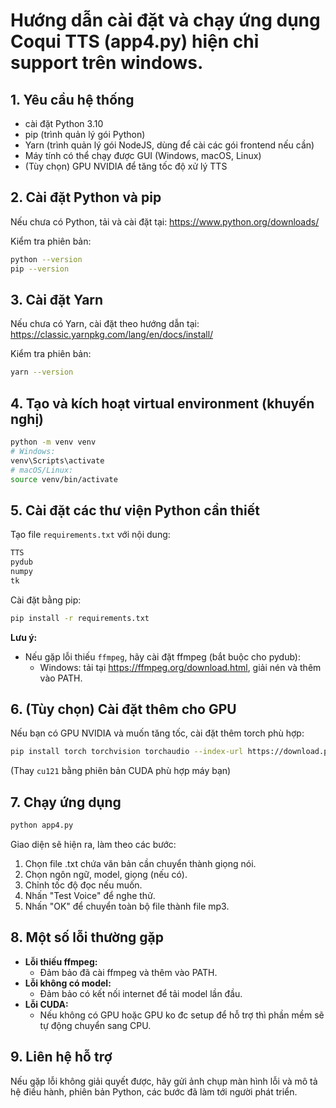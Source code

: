 # Hướng dẫn cài đặt và chạy ứng dụng Coqui TTS (app4.py) hiện chỉ support trên windows.

## 1. Yêu cầu hệ thống

- cài đặt Python 3.10
- pip (trình quản lý gói Python)
- Yarn (trình quản lý gói NodeJS, dùng để cài các gói frontend nếu cần)
- Máy tính có thể chạy được GUI (Windows, macOS, Linux)
- (Tùy chọn) GPU NVIDIA để tăng tốc độ xử lý TTS

## 2. Cài đặt Python và pip

Nếu chưa có Python, tải và cài đặt tại: https://www.python.org/downloads/

Kiểm tra phiên bản:
```bash
python --version
pip --version
```

## 3. Cài đặt Yarn

Nếu chưa có Yarn, cài đặt theo hướng dẫn tại: https://classic.yarnpkg.com/lang/en/docs/install/

Kiểm tra phiên bản:
```bash
yarn --version
```

## 4. Tạo và kích hoạt virtual environment (khuyến nghị)

```bash
python -m venv venv
# Windows:
venv\Scripts\activate
# macOS/Linux:
source venv/bin/activate
```

## 5. Cài đặt các thư viện Python cần thiết

Tạo file `requirements.txt` với nội dung:
```txt
TTS
pydub
numpy
tk
```

Cài đặt bằng pip:
```bash
pip install -r requirements.txt
```

**Lưu ý:**
- Nếu gặp lỗi thiếu `ffmpeg`, hãy cài đặt ffmpeg (bắt buộc cho pydub):
  - Windows: tải tại https://ffmpeg.org/download.html, giải nén và thêm vào PATH.

## 6. (Tùy chọn) Cài đặt thêm cho GPU

Nếu bạn có GPU NVIDIA và muốn tăng tốc, cài đặt thêm torch phù hợp:
```bash
pip install torch torchvision torchaudio --index-url https://download.pytorch.org/whl/cu121
```
(Thay `cu121` bằng phiên bản CUDA phù hợp máy bạn)

## 7. Chạy ứng dụng

```bash
python app4.py
```

Giao diện sẽ hiện ra, làm theo các bước:
1. Chọn file .txt chứa văn bản cần chuyển thành giọng nói.
2. Chọn ngôn ngữ, model, giọng (nếu có).
3. Chỉnh tốc độ đọc nếu muốn.
4. Nhấn "Test Voice" để nghe thử.
5. Nhấn "OK" để chuyển toàn bộ file thành file mp3.

## 8. Một số lỗi thường gặp

- **Lỗi thiếu ffmpeg:**
  - Đảm bảo đã cài ffmpeg và thêm vào PATH.
- **Lỗi không có model:**
  - Đảm bảo có kết nối internet để tải model lần đầu.
- **Lỗi CUDA:**
  - Nếu không có GPU hoặc GPU ko đc setup để hỗ trợ thì phần mềm sẽ tự động chuyển sang CPU.

## 9. Liên hệ hỗ trợ

Nếu gặp lỗi không giải quyết được, hãy gửi ảnh chụp màn hình lỗi và mô tả hệ điều hành, phiên bản Python, các bước đã làm tới người phát triển. 